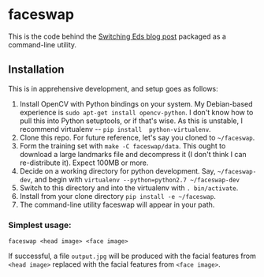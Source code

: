 # faceswap #
This is the code behind the [Switching Eds blog 
post](http://matthewearl.github.io/2015/07/28/switching-eds-with-python/) 
packaged as a command-line utility.

## Installation ##

This is in apprehensive development, and setup goes as follows:

1. Install OpenCV with Python bindings on your system. My Debian-based 
experience is `sudo apt-get install opencv-python`.
   I don't know how to pull this into Python setuptools, or if that's wise.
   As this is unstable, I recommend virtualenv -- `pip install 
python-virtualenv`.
1. Clone this repo. For future reference, let's say you cloned to `~/faceswap`.
1. Form the training set with `make -C faceswap/data`. This ought to download a 
large landmarks file and decompress it (I don't think I can re-distribute it). 
Expect 100MB or more.
1. Decide on a working directory for python development. Say, `~/faceswap-dev`, 
and begin with `virtualenv --python=python2.7 ~/faceswap-dev`
1. Switch to this directory and into the virtualenv with `. bin/activate`.
1. Install from your clone directory `pip install -e ~/faceswap`.
1. The command-line utility faceswap will appear in your path.

### Simplest usage: ###

```
faceswap <head image> <face image>
```

If successful, a file `output.jpg` will be produced with the facial features 
from `<head image>` replaced with the facial features from `<face image>`.

